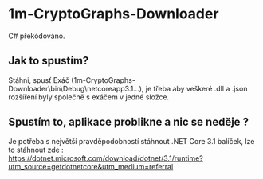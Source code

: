 # 1m-CryptoGraphs-Downloader
 C# překódováno.

 ## Jak to spustím?

 Stáhni, spusť Exáč (1m-CryptoGraphs-Downloader\bin\Debug\netcoreapp3.1\...), je třeba aby veškeré .dll a .json rozšíření byly společně s exáčem v jedné složce. 
 
 ## Spustím to, aplikace problikne a nic se neděje ? 
 
 Je potřeba s největší pravděpodobností stáhnout .NET Core 3.1 balíček, lze to stáhnout zde : https://dotnet.microsoft.com/download/dotnet/3.1/runtime?utm_source=getdotnetcore&utm_medium=referral
